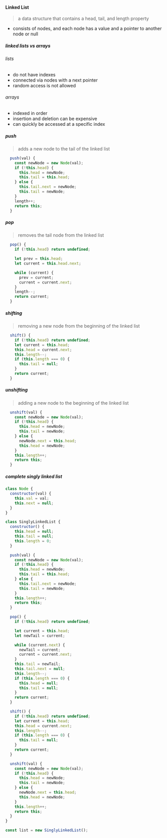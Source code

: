 #### Linked List

> a data structure that contains a head, tail, and length property

- consists of nodes, and each node has a value and a pointer to another node or null

##### linked lists vs arrays

###### lists

- do not have indexes
- connected via nodes with a next pointer
- random access is not allowed

###### arrays

- indexed in order
- insertion and deletion can be expensive
- can quickly be accessed at a specific index

##### push

> adds a new node to the tail of the linked list

```js
  push(val) {
    const newNode = new Node(val);
    if (!this.head) {
      this.head = newNode;
      this.tail = this.head;
    } else {
      this.tail.next = newNode;
      this.tail = newNode;
    }
    length++;
    return this;
  }
```

##### pop

> removes the tail node from the linked list

```js
  pop() {
    if (!this.head) return undefined;

    let prev = this.head;
    let current = this.head.next;

    while (current) {
      prev = current;
      current = current.next;
    }
    length--;
    return current;
  }
```

##### shifting

> removing a new node from the beginning of the linked list

```js
  shift() {
    if (!this.head) return undefined;
    let current = this.head;
    this.head = current.next;
    this.length--;
    if (this.length === 0) {
      this.tail = null;
    }
    return current;
  }
```

##### unshifting

> adding a new node to the beginning of the linked list

```js
  unshift(val) {
    const newNode = new Node(val);
    if (!this.head) {
      this.head = newNode;
      this.tail = newNode;
    } else {
      newNode.next = this.head;
      this.head = newNode;
    }
    this.length++;
    return this;
  }
```

##### complete singly linked list

```js
class Node {
  constructor(val) {
    this.val = val;
    this.next = null;
  }
}

class SinglyLinkedList {
  constructor() {
    this.head = null;
    this.tail = null;
    this.length = 0;
  }

  push(val) {
    const newNode = new Node(val);
    if (!this.head) {
      this.head = newNode;
      this.tail = this.head;
    } else {
      this.tail.next = newNode;
      this.tail = newNode;
    }
    this.length++;
    return this;
  }

  pop() {
    if (!this.head) return undefined;

    let current = this.head;
    let newTail = current;

    while (current.next) {
      newTail = current;
      current = current.next;
    }
    this.tail = newTail;
    this.tail.next = null;
    this.length--;
    if (this.length === 0) {
      this.head = null;
      this.tail = null;
    }
    return current;
  }

  shift() {
    if (!this.head) return undefined;
    let current = this.head;
    this.head = current.next;
    this.length--;
    if (this.length === 0) {
      this.tail = null;
    }
    return current;
  }

  unshift(val) {
    const newNode = new Node(val);
    if (!this.head) {
      this.head = newNode;
      this.tail = newNode;
    } else {
      newNode.next = this.head;
      this.head = newNode;
    }
    this.length++;
    return this;
  }
}

const list = new SinglyLinkedList();
```
